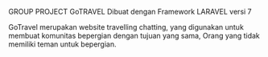 GROUP PROJECT GoTRAVEL
Dibuat dengan Framework LARAVEL versi 7

GoTravel merupakan website travelling chatting, yang digunakan untuk membuat komunitas bepergian dengan tujuan yang sama, Orang yang tidak memiliki teman untuk bepergian.
